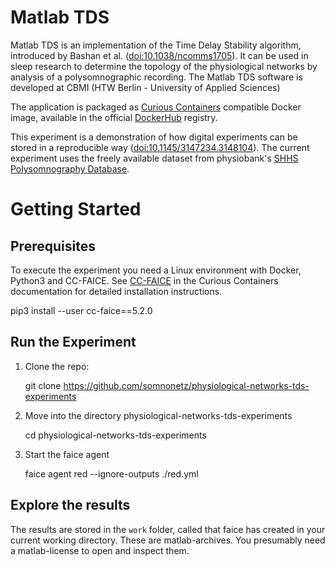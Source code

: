 # Matlab TDS

Matlab TDS is an implementation of the Time Delay Stability algorithm, introduced by Bashan et al. ([doi:10.1038/ncomms1705](https://doi.org/10.1038/ncomms1705)). It can be used in sleep research to determine the topology of the physiological networks by analysis of a polysomnographic recording. The Matlab TDS software is developed at CBMI (HTW Berlin - University of Applied Sciences)

The application is packaged as [Curious Containers](https://www.curious-containers.cc) compatible Docker image, available in the official [DockerHub](https://hub.docker.com/r/curiouscontainers/cc-tds-app/) registry.

This experiment is a demonstration of how digital experiments can be stored in a reproducible way ([doi:10.1145/3147234.3148104](https://doi.org/10.1145/3147234.3148104)). The current experiment uses the freely available dataset from physiobank's [SHHS Polysomnography Database](https://physionet.org/physiobank/database/shhpsgdb/).

# Getting Started

## Prerequisites

To execute the experiment you need a Linux environment with Docker, Python3 and CC-FAICE. See [CC-FAICE](https://www.curious-containers.cc/cc-faice.html) in the Curious Containers documentation for detailed installation instructions.

   pip3 install --user cc-faice==5.2.0

## Run the Experiment

1. Clone the repo:

   git clone https://github.com/somnonetz/physiological-networks-tds-experiments
   
2. Move into the directory physiological-networks-tds-experiments
   
   cd physiological-networks-tds-experiments
   
3. Start the faice agent

    faice agent red --ignore-outputs ./red.yml

## Explore the results

The results are stored in the `work` folder, called  that faice has created in your current working directory. These are matlab-archives. You presumably need a matlab-license to open and inspect them.  


   
   


